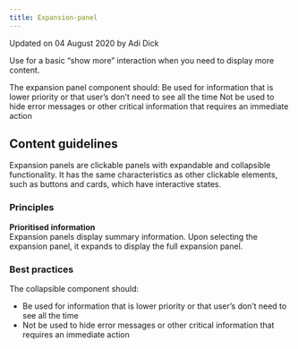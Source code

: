 ```yaml
---
title: Expansion-panel
---
```


<p class="u-d1">Updated on 04 August 2020 by Adi Dick</p>

Use for a basic “show more” interaction when you need to display more content.

The expansion panel component should:
Be used for information that is lower priority or that user’s don’t need to see all the time
Not be used to hide error messages or other critical information that requires an immediate action

## Content guidelines

Expansion panels are clickable panels with expandable and collapsible functionality. It has the same characteristics as other clickable elements, such as buttons and cards, which have interactive states.

### Principles

**Prioritised information**<br />
Expansion panels display summary information. Upon selecting the expansion panel, it expands to display the full expansion panel.

### Best practices

The collapsible component should:

- Be used for information that is lower priority or that user’s don’t need to see all the time
- Not be used to hide error messages or other critical information that requires an immediate action
